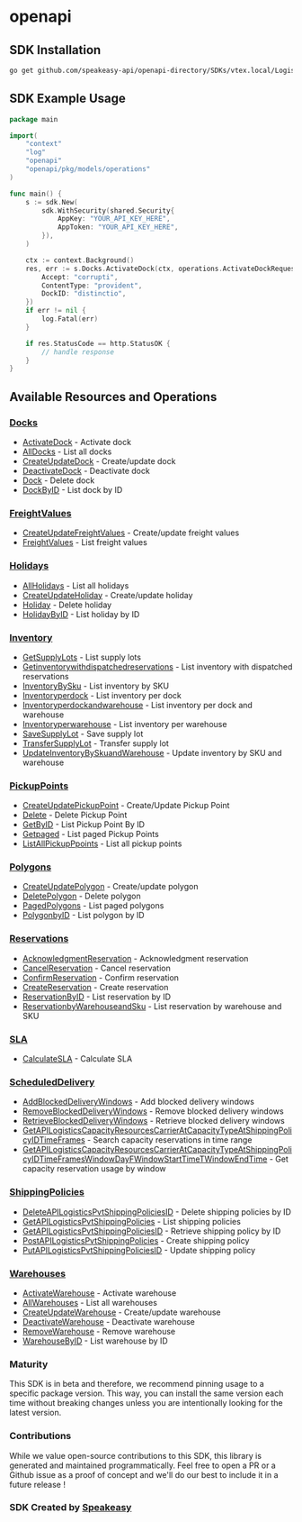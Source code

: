 # openapi

<!-- Start SDK Installation -->
## SDK Installation

```bash
go get github.com/speakeasy-api/openapi-directory/SDKs/vtex.local/Logistics-API/1.0/go
```
<!-- End SDK Installation -->

## SDK Example Usage
<!-- Start SDK Example Usage -->
```go
package main

import(
	"context"
	"log"
	"openapi"
	"openapi/pkg/models/operations"
)

func main() {
    s := sdk.New(
        sdk.WithSecurity(shared.Security{
            AppKey: "YOUR_API_KEY_HERE",
            AppToken: "YOUR_API_KEY_HERE",
        }),
    )

    ctx := context.Background()
    res, err := s.Docks.ActivateDock(ctx, operations.ActivateDockRequest{
        Accept: "corrupti",
        ContentType: "provident",
        DockID: "distinctio",
    })
    if err != nil {
        log.Fatal(err)
    }

    if res.StatusCode == http.StatusOK {
        // handle response
    }
}
```
<!-- End SDK Example Usage -->

<!-- Start SDK Available Operations -->
## Available Resources and Operations


### [Docks](docs/docks/README.md)

* [ActivateDock](docs/docks/README.md#activatedock) - Activate dock
* [AllDocks](docs/docks/README.md#alldocks) - List all  docks
* [CreateUpdateDock](docs/docks/README.md#createupdatedock) - Create/update dock
* [DeactivateDock](docs/docks/README.md#deactivatedock) - Deactivate dock
* [Dock](docs/docks/README.md#dock) - Delete dock
* [DockByID](docs/docks/README.md#dockbyid) - List dock by ID

### [FreightValues](docs/freightvalues/README.md)

* [CreateUpdateFreightValues](docs/freightvalues/README.md#createupdatefreightvalues) - Create/update freight values
* [FreightValues](docs/freightvalues/README.md#freightvalues) - List freight values

### [Holidays](docs/holidays/README.md)

* [AllHolidays](docs/holidays/README.md#allholidays) - List all holidays
* [CreateUpdateHoliday](docs/holidays/README.md#createupdateholiday) - Create/update holiday
* [Holiday](docs/holidays/README.md#holiday) - Delete holiday
* [HolidayByID](docs/holidays/README.md#holidaybyid) - List holiday by ID

### [Inventory](docs/inventory/README.md)

* [GetSupplyLots](docs/inventory/README.md#getsupplylots) - List supply lots
* [Getinventorywithdispatchedreservations](docs/inventory/README.md#getinventorywithdispatchedreservations) - List inventory with dispatched reservations
* [InventoryBySku](docs/inventory/README.md#inventorybysku) - List inventory by SKU
* [Inventoryperdock](docs/inventory/README.md#inventoryperdock) - List inventory per dock
* [Inventoryperdockandwarehouse](docs/inventory/README.md#inventoryperdockandwarehouse) - List inventory per dock and warehouse
* [Inventoryperwarehouse](docs/inventory/README.md#inventoryperwarehouse) - List inventory per warehouse
* [SaveSupplyLot](docs/inventory/README.md#savesupplylot) - Save supply lot
* [TransferSupplyLot](docs/inventory/README.md#transfersupplylot) - Transfer supply lot
* [UpdateInventoryBySkuandWarehouse](docs/inventory/README.md#updateinventorybyskuandwarehouse) - Update inventory by SKU and warehouse

### [PickupPoints](docs/pickuppoints/README.md)

* [CreateUpdatePickupPoint](docs/pickuppoints/README.md#createupdatepickuppoint) - Create/Update Pickup Point
* [Delete](docs/pickuppoints/README.md#delete) - Delete Pickup Point
* [GetByID](docs/pickuppoints/README.md#getbyid) - List Pickup Point By ID
* [Getpaged](docs/pickuppoints/README.md#getpaged) - List paged Pickup Points
* [ListAllPickupPpoints](docs/pickuppoints/README.md#listallpickupppoints) - List all pickup points

### [Polygons](docs/polygons/README.md)

* [CreateUpdatePolygon](docs/polygons/README.md#createupdatepolygon) - Create/update polygon
* [DeletePolygon](docs/polygons/README.md#deletepolygon) - Delete polygon
* [PagedPolygons](docs/polygons/README.md#pagedpolygons) - List paged polygons
* [PolygonbyID](docs/polygons/README.md#polygonbyid) - List polygon by ID

### [Reservations](docs/reservations/README.md)

* [AcknowledgmentReservation](docs/reservations/README.md#acknowledgmentreservation) - Acknowledgment reservation
* [CancelReservation](docs/reservations/README.md#cancelreservation) - Cancel reservation
* [ConfirmReservation](docs/reservations/README.md#confirmreservation) - Confirm reservation
* [CreateReservation](docs/reservations/README.md#createreservation) - Create reservation
* [ReservationByID](docs/reservations/README.md#reservationbyid) - List reservation by ID
* [ReservationbyWarehouseandSku](docs/reservations/README.md#reservationbywarehouseandsku) - List reservation by warehouse and SKU

### [SLA](docs/sla/README.md)

* [CalculateSLA](docs/sla/README.md#calculatesla) - Calculate SLA

### [ScheduledDelivery](docs/scheduleddelivery/README.md)

* [AddBlockedDeliveryWindows](docs/scheduleddelivery/README.md#addblockeddeliverywindows) - Add blocked delivery windows
* [RemoveBlockedDeliveryWindows](docs/scheduleddelivery/README.md#removeblockeddeliverywindows) - Remove blocked delivery windows
* [RetrieveBlockedDeliveryWindows](docs/scheduleddelivery/README.md#retrieveblockeddeliverywindows) - Retrieve blocked delivery windows
* [GetAPILogisticsCapacityResourcesCarrierAtCapacityTypeAtShippingPolicyIDTimeFrames](docs/scheduleddelivery/README.md#getapilogisticscapacityresourcescarrieratcapacitytypeatshippingpolicyidtimeframes) - Search capacity reservations in time range
* [GetAPILogisticsCapacityResourcesCarrierAtCapacityTypeAtShippingPolicyIDTimeFramesWindowDayFWindowStartTimeTWindowEndTime](docs/scheduleddelivery/README.md#getapilogisticscapacityresourcescarrieratcapacitytypeatshippingpolicyidtimeframeswindowdayfwindowstarttimetwindowendtime) - Get capacity reservation usage by window

### [ShippingPolicies](docs/shippingpolicies/README.md)

* [DeleteAPILogisticsPvtShippingPoliciesID](docs/shippingpolicies/README.md#deleteapilogisticspvtshippingpoliciesid) - Delete shipping policies by ID
* [GetAPILogisticsPvtShippingPolicies](docs/shippingpolicies/README.md#getapilogisticspvtshippingpolicies) - List shipping policies
* [GetAPILogisticsPvtShippingPoliciesID](docs/shippingpolicies/README.md#getapilogisticspvtshippingpoliciesid) - Retrieve shipping policy by ID
* [PostAPILogisticsPvtShippingPolicies](docs/shippingpolicies/README.md#postapilogisticspvtshippingpolicies) - Create shipping policy
* [PutAPILogisticsPvtShippingPoliciesID](docs/shippingpolicies/README.md#putapilogisticspvtshippingpoliciesid) - Update shipping policy

### [Warehouses](docs/warehouses/README.md)

* [ActivateWarehouse](docs/warehouses/README.md#activatewarehouse) - Activate warehouse
* [AllWarehouses](docs/warehouses/README.md#allwarehouses) - List all warehouses
* [CreateUpdateWarehouse](docs/warehouses/README.md#createupdatewarehouse) - Create/update warehouse
* [DeactivateWarehouse](docs/warehouses/README.md#deactivatewarehouse) - Deactivate warehouse
* [RemoveWarehouse](docs/warehouses/README.md#removewarehouse) - Remove warehouse
* [WarehouseByID](docs/warehouses/README.md#warehousebyid) - List warehouse by ID
<!-- End SDK Available Operations -->

### Maturity

This SDK is in beta and therefore, we recommend pinning usage to a specific package version.
This way, you can install the same version each time without breaking changes unless you are intentionally
looking for the latest version.

### Contributions

While we value open-source contributions to this SDK, this library is generated and maintained programmatically.
Feel free to open a PR or a Github issue as a proof of concept and we'll do our best to include it in a future release !

### SDK Created by [Speakeasy](https://docs.speakeasyapi.dev/docs/using-speakeasy/client-sdks)
